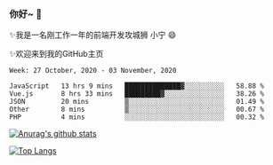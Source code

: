 ### 你好~  👋

✨我是一名刚工作一年的前端开发攻城狮 小宁 😄

✨欢迎来到我的GitHub主页
<!--
**7148505/7148505** is a ✨ _special_ ✨ repository because its `README.md` (this file) appears on your GitHub profile.

Here are some ideas to get you started:

- 🔭 I’m currently working on ...
- 🌱 I’m currently learning ...
- 👯 I’m looking to collaborate on ...
- 🤔 I’m looking for help with ...
- 💬 Ask me about ...
- 📫 How to reach me: ...
- 😄 Pronouns: ...
- ⚡ Fun fact: ...
-->

<!--START_SECTION:waka-->
```text
Week: 27 October, 2020 - 03 November, 2020

JavaScript   13 hrs 9 mins   ██████████████▓░░░░░░░░░░   58.88 % 
Vue.js       8 hrs 33 mins   █████████▓░░░░░░░░░░░░░░░   38.26 % 
JSON         20 mins         ▒░░░░░░░░░░░░░░░░░░░░░░░░   01.49 % 
Other        8 mins          ▒░░░░░░░░░░░░░░░░░░░░░░░░   00.67 % 
PHP          4 mins          ░░░░░░░░░░░░░░░░░░░░░░░░░   00.32 % 
```
<!--END_SECTION:waka-->

[![Anurag's github stats](https://github-readme-stats.vercel.app/api?username=ZhangNing-debug)](https://github.com/anuraghazra/github-readme-stats)

[![Top Langs](https://github-readme-stats.vercel.app/api/top-langs/?username=ZhangNing-debug&layout=compact)](https://github.com/anuraghazra/github-readme-stats)
